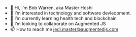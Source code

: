 - 👋 Hi, I’m Bob Warren, aka Master Hoshi
- 👀 I’m interested in technology and software devleopment.
- 🌱 I’m currently learning health tech and blockchain
- 💞️ I’m looking to collaborate on Augmented JS
- 📫 How to reach me jedi.master@augmentedjs.com

<!---
thedocbwarren/thedocbwarren is a ✨ special ✨ repository because its `README.md` (this file) appears on your GitHub profile.
You can click the Preview link to take a look at your changes.
--->
